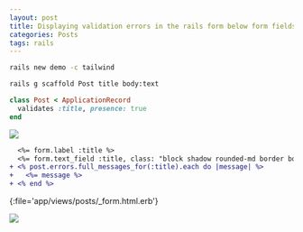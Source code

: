 ```yaml
---
layout: post
title: Displaying validation errors in the rails form below form fields
categories: Posts
tags: rails
---
```


```sh
rails new demo -c tailwind
```

```sh
rails g scaffold Post title body:text
```

```ruby
class Post < ApplicationRecord
  validates :title, presence: true
end
```

![](https://i.imgur.com/YnOXcgI.png)

```diff
  <%= form.label :title %>
  <%= form.text_field :title, class: "block shadow rounded-md border border-gray-400 outline-none px-3 py-2 mt-2 w-full" %>
+ <% post.errors.full_messages_for(:title).each do |message| %>
+   <%= message %>
+ <% end %>
```
{:file='app/views/posts/_form.html.erb'}

![](https://i.imgur.com/f1B3rCD.png)